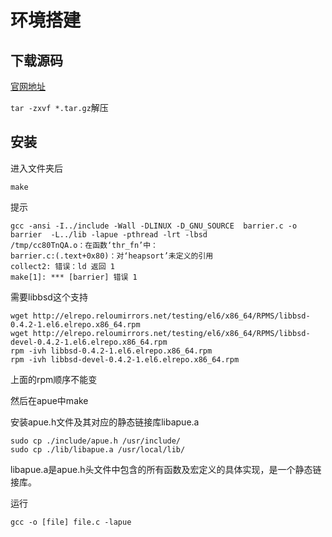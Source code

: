 # 环境搭建

## 下载源码

[官网地址](http://www.apuebook.com/code3e.html)

`tar -zxvf *.tar.gz`解压



## 安装

进入文件夹后

`make`

提示

```she
gcc -ansi -I../include -Wall -DLINUX -D_GNU_SOURCE  barrier.c -o barrier  -L../lib -lapue -pthread -lrt -lbsd
/tmp/cc80TnQA.o：在函数‘thr_fn’中：
barrier.c:(.text+0x80)：对‘heapsort’未定义的引用
collect2: 错误：ld 返回 1
make[1]: *** [barrier] 错误 1
```

需要libbsd这个支持

```shell
wget http://elrepo.reloumirrors.net/testing/el6/x86_64/RPMS/libbsd-0.4.2-1.el6.elrepo.x86_64.rpm
wget http://elrepo.reloumirrors.net/testing/el6/x86_64/RPMS/libbsd-devel-0.4.2-1.el6.elrepo.x86_64.rpm
rpm -ivh libbsd-0.4.2-1.el6.elrepo.x86_64.rpm
rpm -ivh libbsd-devel-0.4.2-1.el6.elrepo.x86_64.rpm

```

上面的rpm顺序不能变

然后在apue中make

安装apue.h文件及其对应的静态链接库libapue.a

```shell
sudo cp ./include/apue.h /usr/include/
sudo cp ./lib/libapue.a /usr/local/lib/
```

 libapue.a是apue.h头文件中包含的所有函数及宏定义的具体实现，是一个静态链接库。

运行

```shell
gcc -o [file] file.c -lapue
```

